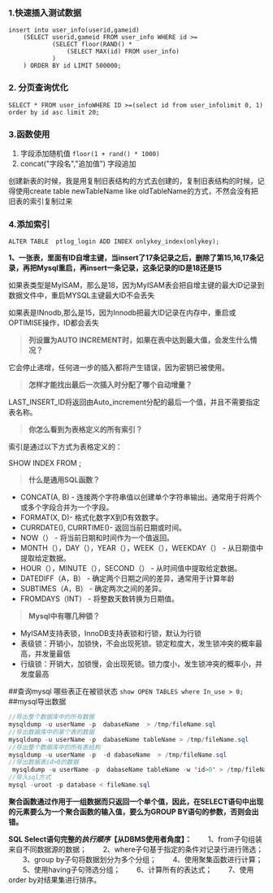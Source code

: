 ### 1.快速插入测试数据

```
insert into user_info(userid,gameid)
	(SELECT userid,gameid FROM user_info WHERE id >=
			(SELECT floor(RAND() * 
				(SELECT MAX(id) FROM user_info)
			)
	) ORDER BY id LIMIT 500000; 

```

### 2. 分页查询优化

```
SELECT * FROM user_infoWHERE ID >=(select id from user_infolimit 0, 1) order by id asc limit 20;
```

### 3.函数使用

1. 字段添加随机值 `floor(1 + rand() * 1000) `
2. concat("字段名","追加值") 字段追加

 创建新表的时候，我是用复制旧表结构的方式去创建的，复制旧表结构的时候，记得使用create table newTableName like oldTableName的方式，不然会没有把旧表的索引复制过来

### 4.添加索引

```
ALTER TABLE  ptlog_login ADD INDEX onlykey_index(onlykey);
```

**1、一张表，里面有ID自增主键，当insert了17条记录之后，删除了第15,16,17条记录，再把Mysql重启，再insert一条记录，这条记录的ID是18还是15**

如果表类型是MyISAM，那么是18，因为MyISAM表会把自增主键的最大ID记录到数据文件中，重启MYSQL主键最大ID不会丢失

如果表是INnodb,那么是15，因为Innodb把最大ID记录在内存中，重启或OPTIMISE操作，ID都会丢失

> **列设置为AUTO INCREMENT时，如果在表中达到最大值，会发生什么情况？**

它会停止递增，任何进一步的插入都将产生错误，因为密钥已被使用。

> **怎样才能找出最后一次插入时分配了哪个自动增量？**

LAST_INSERT_ID将返回由Auto_increment分配的最后一个值，并且不需要指定表名称。

> **你怎么看到为表格定义的所有索引？**

索引是通过以下方式为表格定义的：

SHOW INDEX FROM <tablename>;

> **什么是通用SQL函数？**

- CONCAT(A, B) - 连接两个字符串值以创建单个字符串输出。通常用于将两个或多个字段合并为一个字段。
- FORMAT(X, D)- 格式化数字X到D有效数字。
- CURRDATE(), CURRTIME()- 返回当前日期或时间。
- NOW（） - 将当前日期和时间作为一个值返回。
- MONTH（），DAY（），YEAR（），WEEK（），WEEKDAY（） - 从日期值中提取给定数据。
- HOUR（），MINUTE（），SECOND（） - 从时间值中提取给定数据。
- DATEDIFF（A，B） - 确定两个日期之间的差异，通常用于计算年龄
- SUBTIMES（A，B） - 确定两次之间的差异。
- FROMDAYS（INT） - 将整数天数转换为日期值。

> **Mysql中有哪几种锁？**

- MyISAM支持表锁，InnoDB支持表锁和行锁，默认为行锁
- 表级锁：开销小，加锁快，不会出现死锁。锁定粒度大，发生锁冲突的概率最高，并发量最低
- 行级锁：开销大，加锁慢，会出现死锁。锁力度小，发生锁冲突的概率小，并发度最高

##查询mysql 哪些表正在被锁状态
`show OPEN TABLES where In_use > 0;`
##mysql导出数据 
```java
//导出整个数据库中的所有数据
mysqldump -u userName -p  dabaseName  > /tmp/fileName.sql
//导出数据库中的某个表的数据
mysqldump -u userName -p  dabaseName tableName > /tmp/fileName.sql 
//导出整个数据库中的所有表结构
mysqldump -u userName -p  -d dabaseName  > /tmp/fileName.sql
//导出数据表id>0的数据
 mysqldump -u userName -p  dabaseName tableName -w 'id>0' > /tmp/fileName.sql 
//导入sql方式
mysql -uroot -p database < fileName.sql
```



**聚合函数通过作用于一组数据而只返回一个单个值，因此，在SELECT语句中出现的元素要么为一个聚合函数的输入值，要么为GROUP BY语句的参数，否则会出错。**



**SQL Select语句完整的*执行顺序*【从DBMS使用者角度】：** 
　　1、from子句组装来自不同数据源的数据； 
　　2、where子句基于指定的条件对记录行进行筛选； 
　　3、group by子句将数据划分为多个分组； 
　　4、使用聚集函数进行计算； 
　　5、使用having子句筛选分组； 
　　6、计算所有的表达式； 
　　7、使用order by对结果集进行排序。 